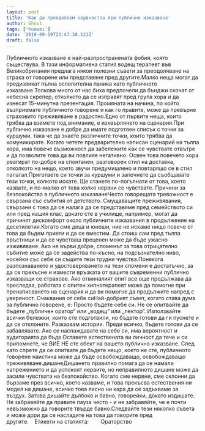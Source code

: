 ```yaml
---
layout: post
title: 'Как да преодолеем нервността при публично изказване'
author: Ghost
tags: ['huawei']
date: '2019-09-19T23:47:38.121Z'
draft: false
---
```


Публичното изказване е най-разпространената фобия, която съществува. В тази информативна статия водещ терапевт във Великобритания предлага някои полезни съвети за преодоляване на страха от говорене или представяне пред другите.Малко неща могат да предизвикат пълна ослепителна паника като публичното изказване.Толкова много от нас биха предпочели да бънджи скочат от небесна скрепер, отколкото да се изправят пред група хора и да изнесат 15-минутна презентация. Промяната на начина, по който възприемате публичното говорене и как го правите, може да превърне страховито преживяване в радостно.Едно от първите неща, които трябва да вземете под внимание, е изхвърлянето на сценария.При публично изказване е добре да имате подготвен списък с точки за куршуми, така че да знаете различните точки, които трябва да комуникирате. Когато четете предварително написан сценарий на тълпа хора, има повече възможност да забележите как се чувствате отвътре и да позволите това да ви повлияе негативно. Освен това повечето хора реагират по-добре на спонтанен, разговорен стил на доставка, отколкото на нещо, което звучи предумишлено и повтарящо се в стил папагал.Пригответе си точки за куршуми и започнете да съобщавате тези точки, колкото искате. Ще станете по-погълнати от това, което казвате, и по-малко от това колко нервни се чувствате. Причини за безпокойство в публичното изказванеЧесто говорещата тревожност е свързана със събития от детството. Смущаващите преживявания, свързани с това да се налага да се представяме пред семейството си или пред нашия клас, докато сте в училище, например, могат да причинят дискомфорт около публичните изказвания в продължение на десетилетия.Когато сме деца и юноши, ние не искаме нищо повече от това да бъдем приети и да се вместим. Да стоиш сам пред тълпа връстници и да се чувстваш преценен може да бъде ужасно изживяване. Ако не върви добре, споменът за това отрицателно събитие може да се задейства по-късно, на подсъзнателно ниво, носейки със себе си същите тези трудни чувства.Понякога разпознаването и удостоверяването на тези спомени е достатъчно, за да се прекъсне и измести връзката от вашите съвременни публично изказващи се страхове. Ако отминалият опит все още продължава да преследва, работата с опитен хипнотерапевт може да помогне при пренаписването на сценария и да ви помогне да продължите напред с увереност. Очаквания от себе сиНай-добрият съвет, когато става дума за публично говорене, е: Просто бъдете себе си. Не се опитвайте да бъдете „публичен оратор“ или „водещ“ или „лектор“. Използвайте всички бележки, които сте подготвили, но бъдете готови да ги пуснете и да се отклоните. Разказвам истории. Преди всичко, бъдете готови да се забавлявате. Ако се наслаждавате на себе си, има вероятност и аудиторията да бъде.Оставете естествената ви личност да тече и си припомнете, че ВИЕ НЕ сте обект на вашето публично изказване. След като спрете да се опитвате да бъдете нещо, което не сте, публичното говорене наистина може да бъде освобождаващо, освобождаващо преживяване.дишанеДишането правилно помага да се намали напрежението и да успокоят нервите, но неправилното дишане може да засили чувствата на безпокойство. Когато сме нервни, сме склонни да бързаме през всичко, което казваме, и това прекъсва естествения ни модел на дишане, всичко това лесно ни кара да се задъхваме за въздух. Затова дишайте дълбоко и бавно, говорейки, докато издишате. Не забравяйте да правите пауза често - и не забравяйте, че е почти невъзможно да говорите твърде бавно.Следвайте тези няколко съвета и може дори да се насладите на това да говорите пред другите.    Етикети на статията:        Ораторство
